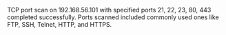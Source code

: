 TCP port scan on 192.168.56.101 with specified ports 21, 22, 23, 80, 443 completed successfully. Ports scanned included commonly used ones like FTP, SSH, Telnet, HTTP, and HTTPS.